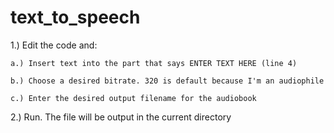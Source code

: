 # text_to_speech

1.) Edit the code and:
    
    a.) Insert text into the part that says ENTER TEXT HERE (line 4)

    b.) Choose a desired bitrate. 320 is default because I'm an audiophile

    c.) Enter the desired output filename for the audiobook

2.) Run. The file will be output in the current directory
